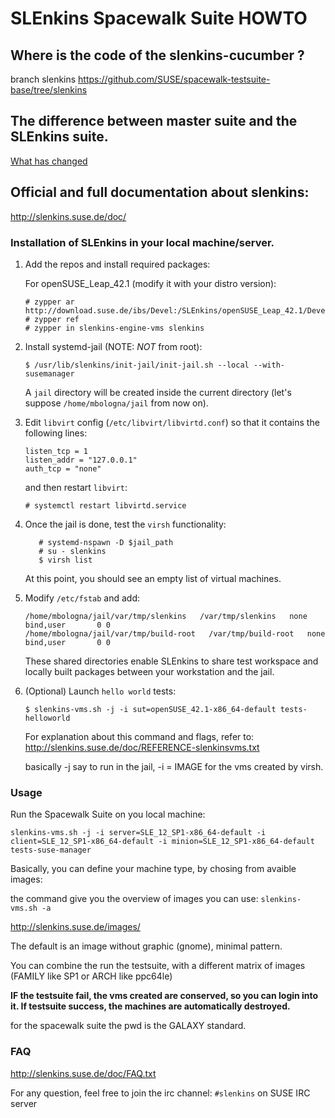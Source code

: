 # SLEnkins Spacewalk Suite HOWTO

## Where is the code of the slenkins-cucumber ?
branch slenkins
https://github.com/SUSE/spacewalk-testsuite-base/tree/slenkins

## The difference between master suite and the SLEnkins suite.
[What has changed](changes.md)

## Official and full documentation about slenkins:
http://slenkins.suse.de/doc/

### Installation of SLEnkins in your local machine/server.

1. Add the repos and install required packages:
   
   For openSUSE_Leap_42.1 (modify it with your distro version):
   
   ```
   # zypper ar http://download.suse.de/ibs/Devel:/SLEnkins/openSUSE_Leap_42.1/Devel:SLEnkins.repo
   # zypper ref
   # zypper in slenkins-engine-vms slenkins
   ```

2. Install systemd-jail (NOTE: *NOT* from root):

   ```
   $ /usr/lib/slenkins/init-jail/init-jail.sh --local --with-susemanager
   ```

   A `jail` directory will be created inside the current directory (let's suppose `/home/mbologna/jail` from now on).
   
3. Edit `libvirt` config (`/etc/libvirt/libvirtd.conf`) so that it contains the following lines:

   ```
   listen_tcp = 1
   listen_addr = "127.0.0.1"
   auth_tcp = "none"
   ```
   
   and then restart `libvirt`:
   
   ```
   # systemctl restart libvirtd.service
   ```

4. Once the jail is done, test the `virsh` functionality:
 
   ```
      # systemd-nspawn -D $jail_path
      # su - slenkins
      $ virsh list
   ```
   
   At this point, you should see an empty list of virtual machines.

5. Modify `/etc/fstab` and add:
   
   ```
   /home/mbologna/jail/var/tmp/slenkins   /var/tmp/slenkins   none   bind,user       0 0
   /home/mbologna/jail/var/tmp/build-root   /var/tmp/build-root   none   bind,user       0 0
   ```
   
   These shared directories enable SLEnkins to share test workspace and locally built packages between your workstation and the jail. 

6. (Optional) Launch `hello world` tests:
   
   ```
   $ slenkins-vms.sh -j -i sut=openSUSE_42.1-x86_64-default tests-helloworld
   ```
   
   For explanation about this command and flags, refer to:
   http://slenkins.suse.de/doc/REFERENCE-slenkinsvms.txt
   
   basically -j say to run in the jail, -i = IMAGE for the vms created by virsh.

### Usage

Run the Spacewalk Suite on you local machine:

```
slenkins-vms.sh -j -i server=SLE_12_SP1-x86_64-default -i client=SLE_12_SP1-x86_64-default -i minion=SLE_12_SP1-x86_64-default tests-suse-manager
```

Basically, you can define your machine type, by chosing from avaible images:

the command give you the overview of images you can use:
``` slenkins-vms.sh -a ```

http://slenkins.suse.de/images/

The default is an image without graphic (gnome), minimal pattern.

You can combine the run the testsuite, with a different matrix of images (FAMILY like SP1 or ARCH like ppc64le)

**IF the testsuite fail, the vms created are conserved, so you can login into it. If testsuite success, the machines are automatically destroyed.**

for the spacewalk suite the pwd is the GALAXY standard.

### FAQ

http://slenkins.suse.de/doc/FAQ.txt

For any question, feel free to join the irc channel:
`#slenkins` on SUSE IRC server


